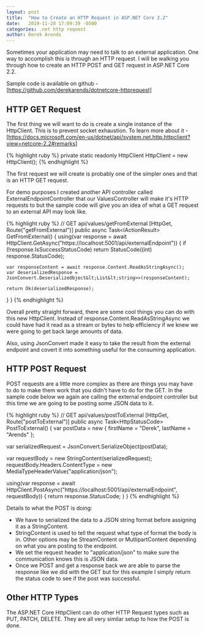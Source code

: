 ```yaml
---
layout: post
title:  "How to Create an HTTP Request in ASP.NET Core 2.2"
date:   2019-11-28 17:09:39 -0500
categories: .net http request
author: Derek Arends
---
```


Sometimes your application may need to talk to an external application.  One way to accomplish this is through an HTTP request.  I will be walking you through how to create an HTTP POST and GET request in ASP.NET Core 2.2.

Sample code is available on github - [https://github.com/derekarends/dotnetcore-httprequest]

## HTTP GET Request

The first thing we will want to do is create a single instance of the HttpClient.  This is to prevent socket exhaustion.  To learn more about it - [https://docs.microsoft.com/en-us/dotnet/api/system.net.http.httpclient?view=netcore-2.2#remarks]

{% highlight ruby %}
private static readonly HttpClient HttpClient = new HttpClient();
{% endhighlight %}

The first request we will create is probably one of the simpler ones and that is an HTTP GET request.  

For demo purposes I created another API controller called ExternalEndpointController that our ValuesController will make it's HTTP requests to but the sample code will give you an idea of what a GET request to an external API may look like.

{% highlight ruby %}
// GET api/values/getFromExternal
[HttpGet, Route("getFromExternal")]
public async Task&lt;IActionResult> GetFromExternal()
{
  using(var response = await HttpClient.GetAsync("https://localhost:5001/api/externalEndpoint"))
  {
    if (!response.IsSuccessStatusCode)
      return StatusCode((int) response.StatusCode);

    var responseContent = await response.Content.ReadAsStringAsync();
    var deserializedResponse = JsonConvert.DeserializeObject&lt;List&lt;string>>(responseContent);

    return Ok(deserializedResponse);
  }
}
{% endhighlight %}

Overall pretty straight forward, there are some cool things you can do with this new HttpClient.  Instead of response.Content.ReadAsStringAsync we could have had it read as a stream or bytes to help efficiency if we knew we were going to get back large amounts of data.

Also, using JsonConvert made it easy to take the result from the external endpoint and covert it into something useful for the consuming application.

## HTTP POST Request

POST requests are a little more complex as there are things you may have to do to make them work that you didn't have to do for the GET.  In the sample code below we again are calling the external endpoint controller but this time we are going to be posting some JSON data to it.

{% highlight ruby %}
// GET api/values/postToExternal
[HttpGet, Route("postToExternal")]
public async Task&lt;HttpStatusCode> PostToExternal()
{
  var postData = new
  {
    firstName = "Derek",
    lastName = "Arends"
  };

  var serializedRequest = JsonConvert.SerializeObject(postData);

  var requestBody = new  StringContent(serializedRequest);
  requestBody.Headers.ContentType = new MediaTypeHeaderValue("application/json");

  using(var response = await HttpClient.PostAsync("https://localhost:5001/api/externalEndpoint", requestBody))
  {
    return response.StatusCode;
  }
}
{% endhighlight %}

Details to what the POST is doing:

* We have to serialized the data to a JSON string format before assigning it as a StringContent.
* StringContent is used to tell the request what type of format the body is in.  Other options may be StreamContent or MutlipartContent depending on what you are posting to the endpoint.
* We set the request header to "application/json" to make sure the communication knows this is JSON data.
* Once we POST and get a response back we are able to parse the response like we did with the GET but for this example I simply return the status code to see if the post was successful.

## Other HTTP Types

The ASP.NET Core HttpClient can do other HTTP Request types such as PUT, PATCH, DELETE.  They are all very similar setup to how the POST is done.

[https://github.com/derekarends/dotnetcore-httprequest]: https://github.com/derekarends/dotnetcore-httprequest
[https://docs.microsoft.com/en-us/dotnet/api/system.net.http.httpclient?view=netcore-2.2#remarks]: https://docs.microsoft.com/en-us/dotnet/api/system.net.http.httpclient?view=netcore-2.2#remarks